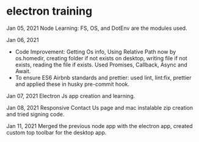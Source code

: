 # electron training

Jan 05, 2021 Node Learning: FS, OS, and DotEnv are the modules used.

Jan 06, 2021

- Code Improvement: Getting Os info, Using Relative Path now by os.homedir, creating folder if not exists on desktop, writing file if not exists, reading the file if exists. Used Promises, Callback, Async and Await.
- To ensure ES6 Airbnb standards and prettier: used lint, lint:fix, prettier and applied these in husky pre-commit hook.

Jan 07, 2021 Electron Js app creation and learning.

Jan 08, 2021 Responsive Contact Us page and mac instalable zip creation and tried signing code.

Jan 11, 2021 Merged the previous node app with the electron app, created custom top toolbar for the desktop app.
